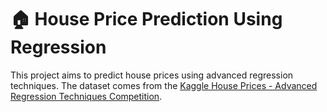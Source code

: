 # 🏠 House Price Prediction Using Regression
This project aims to predict house prices using advanced regression techniques. The dataset comes from the [Kaggle House Prices - Advanced Regression Techniques Competition](https://www.kaggle.com/c/house-prices-advanced-regression-techniques).
